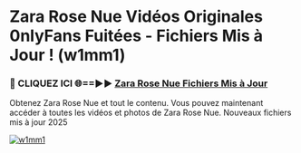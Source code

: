 # Zara Rose Nue Vidéos Originales 0nlyFans Fuitées - Fichiers Mis à Jour ! (w1mm1)

<h3>🔴 CLIQUEZ ICI 🌐==►► <a href="https://tinyurl.com/2pmr4ezf" rel="nofollow">Zara Rose Nue Fichiers Mis à Jour</a></h3>

Obtenez Zara Rose Nue et tout le contenu. Vous pouvez maintenant accéder à toutes les vidéos et photos de Zara Rose Nue. Nouveaux fichiers mis à jour 2025

[![w1mm1](https://i.imgur.com/6SNvagu.gif)](https://tinyurl.com/2pmr4ezf)
